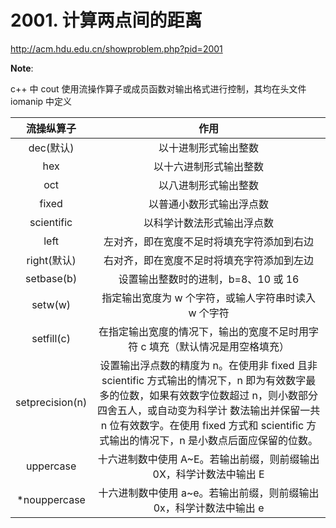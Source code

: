 # 2001. 计算两点间的距离

http://acm.hdu.edu.cn/showproblem.php?pid=2001

**Note**:

c++ 中 cout 使用流操作算子或成员函数对输出格式进行控制，其均在头文件 iomanip 中定义

| 流操纵算子      |     作用 |
| :--------: | :--------:|  
| dec(默认)    |   以十进制形式输出整数 | 
| hex|	以十六进制形式输出整数|
| oct|	以八进制形式输出整数|
| fixed|	以普通小数形式输出浮点数|
| scientific|	以科学计数法形式输出浮点数|
| left|	左对齐，即在宽度不足时将填充字符添加到右边|
| right(默认)|	右对齐，即在宽度不足时将填充字符添加到左边|
| setbase(b)|	设置输出整数时的进制，b=8、10 或 16|
| setw(w)|	指定输出宽度为 w 个字符，或输人字符串时读入 w 个字符|
| setfill(c)|	在指定输出宽度的情况下，输出的宽度不足时用字符 c 填充（默认情况是用空格填充）|
| setprecision(n)|	设置输出浮点数的精度为 n。在使用非 fixed 且非 scientific 方式输出的情况下，n 即为有效数字最多的位数，如果有效数字位数超过 n，则小数部分四舍五人，或自动变为科学计 数法输出并保留一共 n 位有效数字。在使用 fixed 方式和 scientific 方式输出的情况下，n 是小数点后面应保留的位数。|
| uppercase|	十六进制数中使用 A~E。若输出前缀，则前缀输出 0X，科学计数法中输出 E|
| *nouppercase|	十六进制数中使用 a~e。若输出前缀，则前缀输出 0x，科学计数法中输出 e|